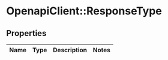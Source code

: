 # OpenapiClient::ResponseType

## Properties
Name | Type | Description | Notes
------------ | ------------- | ------------- | -------------


